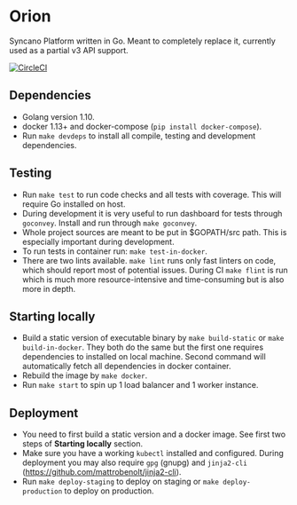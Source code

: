 # Orion

Syncano Platform written in Go. Meant to completely replace it, currently used as a partial v3 API support.

[![CircleCI](https://circleci.com/gh/Syncano/orion.svg?style=svg)](https://circleci.com/gh/Syncano/orion)

## Dependencies

- Golang version 1.10.
- docker 1.13+ and docker-compose (`pip install docker-compose`).
- Run `make devdeps` to install all compile, testing and development dependencies.

## Testing

- Run `make test` to run code checks and all tests with coverage. This will require Go installed on host.
- During development it is very useful to run dashboard for tests through `goconvey`. Install and run through `make goconvey`.
- Whole project sources are meant to be put in $GOPATH/src path. This is especially important during development.
- To run tests in container run: `make test-in-docker`.
- There are two lints available. `make lint` runs only fast linters on code, which should report most of potential issues. During CI `make flint` is run which is much more resource-intensive and time-consuming but is also more in depth.

## Starting locally

- Build a static version of executable binary by `make build-static` or `make build-in-docker`. They both do the same but the first one requires dependencies to installed on local machine. Second command will automatically fetch all dependencies in docker container.
- Rebuild the image by `make docker`.
- Run `make start` to spin up 1 load balancer and 1 worker instance.

## Deployment

- You need to first build a static version and a docker image. See first two steps of **Starting locally** section.
- Make sure you have a working `kubectl` installed and configured. During deployment you may also require `gpg` (gnupg) and `jinja2-cli` (<https://github.com/mattrobenolt/jinja2-cli>).
- Run `make deploy-staging` to deploy on staging or `make deploy-production` to deploy on production.

